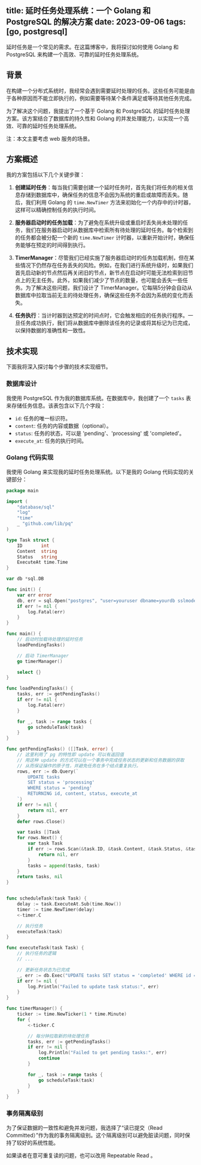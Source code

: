 title: 延时任务处理系统：一个 Golang 和 PostgreSQL 的解决方案
date: 2023-09-06
tags: [go, postgresql]
---

延时任务是一个常见的需求。在这篇博客中，我将探讨如何使用 Golang 和 PostgreSQL 来构建一个高效、可靠的延时任务处理系统。

<!--more-->

## 背景

在构建一个分布式系统时，我经常会遇到需要延时处理的任务。这些任务可能是由于各种原因而不能立即执行的，例如需要等待某个条件满足或等待其他任务完成。

为了解决这个问题，我提出了一个基于 Golang 和 PostgreSQL 的延时任务处理方案。该方案结合了数据库的持久性和 Golang 的并发处理能力，以实现一个高效、可靠的延时任务处理系统。

注：本文主要考虑 web 服务的场景。

## 方案概述

我的方案包括以下几个关键步骤：

1. **创建延时任务**：每当我们需要创建一个延时任务时，首先我们将任务的相关信息存储到数据库中，确保任务的信息不会因为系统的重启或故障而丢失。随后，我们利用 Golang 的 `time.NewTimer` 方法来初始化一个内存中的计时器，这样可以精确控制任务的执行时间。
    
2. **服务器启动时的任务加载**：为了避免在系统升级或重启时丢失尚未处理的任务，我们在服务器启动时从数据库中检索所有待处理的延时任务。每个检索到的任务都会被分配一个新的 `time.NewTimer` 计时器，以重新开始计时，确保任务能够在预定的时间得到执行。
    
3. **TimerManager**：尽管我们已经实施了服务器启动时的任务加载机制，但在某些情况下仍然存在任务丢失的风险。例如，在我们进行系统升级时，如果我们首先启动新的节点然后再关闭旧的节点，新节点在启动时可能无法检索到旧节点上的无主任务。此外，如果我们减少了节点的数量，也可能会丢失一些任务。为了解决这些问题，我们设计了 TimerManager。它每隔5分钟会自动从数据库中拉取当前无主的待处理任务，确保这些任务不会因为系统的变化而丢失。
    
4. **任务执行**：当计时器到达预定的时间点时，它会触发相应的任务执行程序。一旦任务成功执行，我们将从数据库中删除该任务的记录或将其标记为已完成，以保持数据的准确性和一致性。

## 技术实现

下面我将深入探讨每个步骤的技术实现细节。

### 数据库设计

我使用 PostgreSQL 作为我的数据库系统。在数据库中，我创建了一个 `tasks` 表来存储任务信息。该表包含以下几个字段：

- `id`: 任务的唯一标识符。
- `content`: 任务的内容或数据（optional）。
- `status`: 任务的状态，可以是 'pending'、'processing' 或 'completed'。
- `execute_at`: 任务的执行时间。

### Golang 代码实现

我使用 Golang 来实现我的延时任务处理系统。以下是我的 Golang 代码实现的关键部分：

```go
package main

import (
	"database/sql"
	"log"
	"time"
	_ "github.com/lib/pq"
)

type Task struct {
	ID       int
	Content  string
	Status   string
	ExecuteAt time.Time
}

var db *sql.DB

func init() {
	var err error
	db, err = sql.Open("postgres", "user=youruser dbname=yourdb sslmode=disable")
	if err != nil {
		log.Fatal(err)
	}
}

func main() {
	// 启动时加载待处理的延时任务
	loadPendingTasks()

	// 启动 TimerManager
	go timerManager()

	select {}
}

func loadPendingTasks() {
	tasks, err := getPendingTasks()
	if err != nil {
		log.Fatal(err)
	}

	for _, task := range tasks {
		go scheduleTask(task)
	}
}

func getPendingTasks() ([]Task, error) {
	// 这里利用了 pg 的特性即 update 可以有返回值
	// 用这种 update 的方式可以在一个事务中完成任务状态的更新和任务数据的获取
	// 从而保证操作的原子性，并避免任务在多个结点重复执行。
	rows, err := db.Query(`
		UPDATE tasks
		SET status = 'processing'
		WHERE status = 'pending'
		RETURNING id, content, status, execute_at
	`)
	if err != nil {
		return nil, err
	}
	defer rows.Close()

	var tasks []Task
	for rows.Next() {
		var task Task
		if err := rows.Scan(&task.ID, &task.Content, &task.Status, &task.ExecuteAt); err != nil {
			return nil, err
		}
		tasks = append(tasks, task)
	}
	return tasks, nil
}


func scheduleTask(task Task) {
	delay := task.ExecuteAt.Sub(time.Now())
	timer := time.NewTimer(delay)
	<-timer.C

	// 执行任务
	executeTask(task)
}

func executeTask(task Task) {
	// 执行任务的逻辑
	// ...

	// 更新任务状态为已完成
	_, err := db.Exec("UPDATE tasks SET status = 'completed' WHERE id = $1", task.ID)
	if err != nil {
		log.Println("Failed to update task status:", err)
	}
}

func timerManager() {
	ticker := time.NewTicker(1 * time.Minute)
	for {
		<-ticker.C

		// 每分钟拉取新的待处理任务
		tasks, err := getPendingTasks()
		if err != nil {
			log.Println("Failed to get pending tasks:", err)
			continue
		}

		for _, task := range tasks {
			go scheduleTask(task)
		}
	}
}

```

### 事务隔离级别

为了保证数据的一致性和避免并发问题，我选择了“读已提交（Read Committed）”作为我的事务隔离级别。这个隔离级别可以避免脏读问题，同时保持了较好的系统性能。

如果读者在意可重复读的问题，也可以改用 Repeatable Read 。

